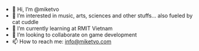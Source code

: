 - 👋 Hi, I’m @miketvo
- 👀 I’m interested in music, arts, sciences and other stuffs... also fueled by cat cuddle
- 🌱 I’m currently learning at RMIT Vietnam
- 💞️ I’m looking to collaborate on game development
- 📫 How to reach me: info@miketvo.com

<!---
miketvo/miketvo is a ✨ special ✨ repository because its `README.md` (this file) appears on your GitHub profile.
You can click the Preview link to take a look at your changes.
--->
